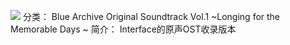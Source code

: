 ![](//static.kivo.wiki/images/music/cover/6Hfd05NyXYy6WUosmbS86KJFEFfbNZEZ.png)
分类： Blue Archive Original Soundtrack Vol.1 ~Longing for the Memorable Days ~
简介：
Interface的原声OST收录版本
